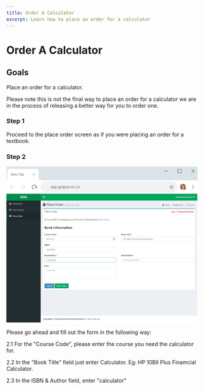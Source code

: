 ```yaml
---
title: Order A Calculator
excerpt: Learn how to place an order for a calculator
---
```

 
# Order A Calculator

## Goals

Place an order for a calculator. 

Please note this is not the final way to place an order for a calculator we are in the process of releasing a better way for you to order one. 


### Step 1

Proceed to the place order screen as if you were placing an order for a textbook. 

### Step 2


![blog_img](../uploads/order-calculator_step1.png)

Please go ahead and fill out the form in the following way:

2.1 For the "Course Code", please enter the course you need the calculator for.

2.2 In the "Book Title" field just enter Calculator. Eg: HP 10BII Plus Finamcial Calculator.

2.3 In the ISBN & Author field, enter "calculator" 
